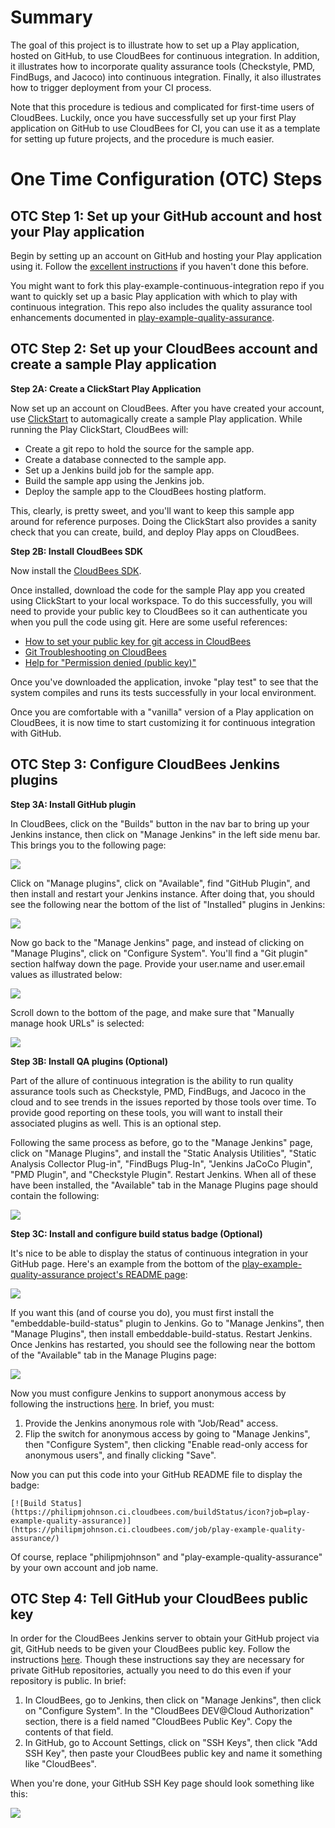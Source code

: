 Summary
=======

The goal of this project is to illustrate how to set up a Play application, hosted on GitHub, 
to use CloudBees for continuous integration. In addition, it illustrates how to incorporate 
quality assurance tools (Checkstyle, PMD, FindBugs, and Jacoco) into continuous integration.
Finally, it also illustrates how to trigger deployment from your CI process.

Note that this procedure is tedious and complicated for first-time users of CloudBees.  Luckily, 
once you have successfully set up your first Play application on GitHub to use CloudBees for CI,
you can use it as a template for setting up future projects, and the procedure is much easier. 

One Time Configuration (OTC) Steps
==================================

OTC Step 1: Set up your GitHub account and host your Play application
---------------------------------------------------------------------

Begin by setting up an account on GitHub and hosting your Play application using it.  Follow the 
[excellent instructions](https://help.github.com/articles/set-up-git) if you 
haven't done this before.  

You might want to fork this play-example-continuous-integration repo if you want to quickly set up a basic Play application 
with which to play with continuous integration.   This repo also includes the quality 
assurance tool enhancements documented in [play-example-quality-assurance](http://ics-software-engineering.github.io/play-example-quality-assurance/).

OTC Step 2: Set up your CloudBees account and create a sample Play application
------------------------------------------------------------------------------

**Step 2A: Create a ClickStart Play Application**

Now set up an account on CloudBees. After you have created your account, use [ClickStart](https://developer.cloudbees.com/bin/view/RUN/ClickStart) 
to automagically create a sample Play application.  While running the Play ClickStart, CloudBees will:
  * Create a git repo to hold the source for the sample app.
  * Create a database connected to the sample app.
  * Set up a Jenkins build job for the sample app.
  * Build the sample app using the Jenkins job.
  * Deploy the sample app to the CloudBees hosting platform.
  
This, clearly, is pretty sweet, and you'll want to keep this sample app around for reference purposes. 
Doing the ClickStart also provides a sanity check that you can create, build, and deploy Play apps
on CloudBees.

**Step 2B: Install CloudBees SDK**

Now install the [CloudBees SDK](http://developer.cloudbees.com/bin/view/RUN/BeesSDK). 

Once installed, download the code for the sample Play app you created using ClickStart to your local
workspace. To do this successfully, you will need to provide your public key to CloudBees so it
can authenticate you when you pull the code using git. Here are some useful references:
  * [How to set your public key for git access in CloudBees](http://wiki.cloudbees.com/bin/view/DEV/How+to+set+your+Public+Key+for+Git+Access)
  * [Git Troubleshooting on CloudBees](http://wiki.cloudbees.com/bin/view/DEV/Git+-+Getting+Started#HTroubleshooting)
  * [Help for "Permission denied (public key)"](https://help.github.com/articles/error-permission-denied-publickey)
  
Once you've downloaded the application, invoke "play test" to see that the system compiles and 
runs its tests successfully in your local environment.  
   
Once you are comfortable with a "vanilla" version of a Play application on CloudBees, it is now time
to start customizing it for continuous integration with GitHub.

OTC Step 3: Configure CloudBees Jenkins plugins
-----------------------------------------------

**Step 3A: Install GitHub plugin**

In CloudBees, click on the "Builds" button in the nav bar to bring up your Jenkins instance, then 
click on "Manage Jenkins" in the left side menu bar. This brings you to the following page:

<img src="https://raw.github.com/ics-software-engineering/play-example-continuous-integration/master/images/manage-jenkins.png"/>

Click on "Manage plugins", click on "Available", find "GitHub Plugin", and then install and restart your Jenkins instance.
After doing that, you should see the following near the bottom of the list of "Installed" plugins in Jenkins:

<img src="https://raw.github.com/ics-software-engineering/play-example-continuous-integration/master/images/github-plugin.png"/>

Now go back to the "Manage Jenkins" page, and instead of clicking on "Manage Plugins", click on 
"Configure System". You'll find a "Git plugin" section halfway down the page. Provide your user.name
and user.email values as illustrated below:

<img src="https://raw.github.com/ics-software-engineering/play-example-continuous-integration/master/images/git-plugin-config.png"/>

Scroll down to the bottom of the page, and make sure that "Manually manage hook URLs" is selected:

<img src="https://raw.github.com/ics-software-engineering/play-example-continuous-integration/master/images/manually-manage-hook-url.png"/>


**Step 3B: Install QA plugins (Optional)**

Part of the allure of continuous integration is the ability to run quality assurance tools such 
as Checkstyle, PMD, FindBugs, and Jacoco in the cloud and to see trends in the issues reported
by those tools over time. To provide good reporting on these tools, you will want to install their
associated plugins as well.  This is an optional step.

Following the same process as before, go to the "Manage Jenkins" page, click on "Manage Plugins", 
and install the "Static Analysis Utilities", "Static Analysis Collector Plug-in", "FindBugs Plug-In", 
"Jenkins JaCoCo Plugin", "PMD Plugin", and "Checkstyle Plugin". Restart Jenkins. When all of these have been 
installed, the "Available" tab in the Manage Plugins page should contain the following:

<img src="https://raw.github.com/ics-software-engineering/play-example-continuous-integration/master/images/qa-plugins.png"/>

**Step 3C: Install and configure build status badge (Optional)**

It's nice to be able to display the status of continuous integration in your GitHub page.  Here's 
an example from the bottom of the [play-example-quality-assurance project's README page](https://github.com/ics-software-engineering/play-example-quality-assurance):

<img src="https://raw.github.com/ics-software-engineering/play-example-continuous-integration/master/images/build-status-badge.png"/>

If you want this (and of course you do), you must first install the "embeddable-build-status" plugin
to Jenkins.  Go to "Manage Jenkins", then "Manage Plugins", then install embeddable-build-status.
Restart Jenkins.  Once Jenkins has restarted, you should see the following near the bottom of the 
"Available" tab in the Manage Plugins page:

<img src="https://raw.github.com/ics-software-engineering/play-example-continuous-integration/master/images/embeddable-build-status.png"/>

Now you must configure Jenkins to support anonymous access by following the instructions [here](https://developer.cloudbees.com/bin/view/DEV/AnonymousAccess).
In brief, you must:
  1. Provide the Jenkins anonymous role with "Job/Read" access.
  2. Flip the switch for anonymous access by going to "Manage Jenkins", then "Configure System", then clicking "Enable read-only access for anonymous users", and finally clicking "Save".

Now you can put this code into your GitHub README file to display the badge:

    [![Build Status](https://philipmjohnson.ci.cloudbees.com/buildStatus/icon?job=play-example-quality-assurance)](https://philipmjohnson.ci.cloudbees.com/job/play-example-quality-assurance/)

Of course, replace "philipmjohnson" and "play-example-quality-assurance" by your own account and job name.


OTC Step 4: Tell GitHub your CloudBees public key
-------------------------------------------------

In order for the CloudBees Jenkins server to obtain your GitHub project via git, GitHub needs
to be given your CloudBees public key. Follow the instructions [here](http://wiki.cloudbees.com/bin/view/DEV/How+to+use+Private+GitHub+Repositories+with+CloudBees). 
Though these instructions say they are necessary for private GitHub repositories, actually you need
to do this even if your repository is public.  In brief:
  1. In CloudBees, go to Jenkins, then click on "Manage Jenkins", then click on "Configure System".  In the "CloudBees DEV@Cloud Authorization" section, there is a field named "CloudBees Public Key". Copy the contents of that field.   
  2. In GitHub, go to Account Settings, click on "SSH Keys", then click "Add SSH Key", then paste your CloudBees public key and name it something like "CloudBees".

When you're done, your GitHub SSH Key page should look something like this:

<img src="https://raw.github.com/ics-software-engineering/play-example-continuous-integration/master/images/github-public-keys.png"/>




